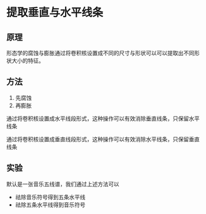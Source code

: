 # 提取垂直与水平线条

## 原理
形态学的腐蚀与膨胀通过将卷积核设置成不同的尺寸与形状可以可以提取出不同形状大小的特征。

## 方法
1. 先腐蚀
2. 再膨胀

通过将卷积核设置成水平线段形式，这种操作可以有效消除垂直线条，只保留水平线条

通过将卷积核设置成垂直线段形式，这种操作可以有效消除水平线条，只保留垂直线条

## 实验
默认是一张音乐五线谱，我们通过上述方法可以
- 祛除音乐符号得到五条水平线
- 祛除五条水平线得到音乐符号



